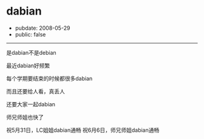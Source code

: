 # dabian

- pubdate: 2008-05-29
- public: false

--------------------------


是dabian不是debian

最近dabian好频繁

每个学期要结束的时候都很多dabian

而且还要给人看，真丢人

还要大家一起dabian

师兄师姐也快了

祝5月31日，LC姐姐dabian通畅
祝6月6日，师兄师姐dabian通畅
